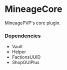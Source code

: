 # MineageCore

MineagePVP's core plugin.

### Dependencies
- Vault
- Helper
- FactionsUUID
- ShopGUIPlus
